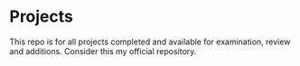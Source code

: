 # Projects
This repo is for all projects completed and available for examination, review and additions. Consider this my official repository.
